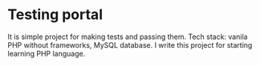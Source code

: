 # Testing portal
It is simple project for making tests and passing them.
Tech stack: vanila PHP without frameworks, MySQL database.
I write this project for starting learning PHP language.

